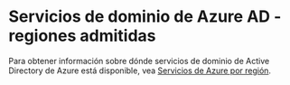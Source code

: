 <properties
    pageTitle="Azure Active Directory Domain Services: Admite regiones | Microsoft Azure"
    description="Regiones de Azure admitidas para los servicios de dominio de Active Directory de Azure"
    services="active-directory-ds"
    documentationCenter=""
    authors="mahesh-unnikrishnan"
    manager="stevenpo"
    editor="curtand"/>

<tags
    ms.service="active-directory-ds"
    ms.workload="identity"
    ms.tgt_pltfrm="na"
    ms.devlang="na"
    ms.topic="article"
    ms.date="09/21/2016"
    ms.author="maheshu"/>

# <a name="azure-ad-domain-services---supported-regions"></a>Servicios de dominio de Azure AD - regiones admitidas

Para obtener información sobre dónde servicios de dominio de Active Directory de Azure está disponible, vea [Servicios de Azure por región](https://azure.microsoft.com/regions/#services/).
